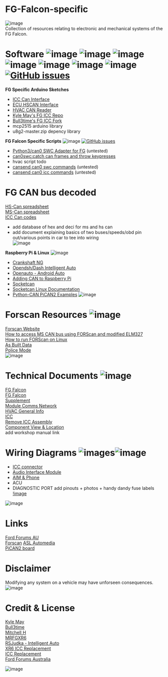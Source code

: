 # FG-Falcon-specific #
![image](https://www.independentmotorsports.com.au/assets/images/Ford/Ford%20Coyote/FG_FGX%20Coyote%20banner.png)  
Collection of resources relating to electronic and mechanical systems of the FG Falcon.  

# Software  ![image](https://img.shields.io/badge/FG-Falcon-blue) ![image](https://img.shields.io/badge/mkI-mkII-lightblue) ![image](https://img.shields.io/badge/%23-Raspberry%20Pi-red) ![image](https://img.shields.io/badge/%23-Arduino-lightgrey) ![image](https://img.shields.io/badge/%23-Forscan-lightblue) ![image](https://img.shields.io/badge/github-can0swc-yellowgreen) ![image](https://img.shields.io/badge/cansend-can0-orange) [![GitHub issues](https://img.shields.io/github/issues/jakka351/FG-Falcon?style=social)](https://github.com/jakka351/FG-Falcon/issues)  
**FG Specific Arduino Sketches**   
 - [ICC Can Interface](https://github.com/jakka351/FG-Falcon-specific/tree/master/software/arduino)  
 - [ECU HSCAN Interface](https://github.com/jakka351/FG-Falcon-specific/tree/master/software/arduino)      
 - [HVAC CAN Reader](https://github.com/jakka351/FG-Falcon-specific/tree/master/software/arduino)     
 - [Kyle May's FG ICC Repo](https://github.com/KyleMay/Ford-FG-ICC)  
 - [Bull3time's FG ICC Fork](https://github.com/Bull3time/Ford-FG-ICC)  
 - mcp2515 arduino library[]()  
 - u8g2-master.zip depency library  
  
**FG Falcon Specific Scripts** ![image](https://img.shields.io/badge/python-v3.7-blue) [![GitHub issues](https://img.shields.io/github/issues/jakka351/FG-Falcon?style=social)](https://github.com/jakka351/FG-Falcon/issues)  
 - [Python3/can0 SWC Adapter for FG](https://github.com/jakka351/FG-Falcon/blob/master/gs302/swc_seek2.py) (untested)  
 - [can0swc:catch can frames and throw keypresses](https://github.com/jakka351/can0swc)     
 - hvac script todo  
 - [cansend can0 swc commands](https://github.com/jakka351/FG-Falcon/tree/master/mscan/swc) (untested)
 - [cansend can0 icc commands](https://github.com/jakka351/FG-Falcon/tree/master/mscan/icc) (untested)    
    
# FG CAN bus decoded      
[HS-Can spreadsheet](https://github.com/jakka351/FG-Falcon-specific/tree/master/resources)   
[MS-Can spreadsheet](https://github.com/jakka351/FG-Falcon-specific/tree/master/resources)    
[ICC Can codes](https://github.com/jakka351/FG-Falcon-specific/tree/master/resources)    
- add database of hex and deci for ms and hs can  
- add document explaining basics of two buses/speeds/obd pin out/various points in car to tee into wiring  
 ![image](https://www.automobilesreview.com/gallery/2011-fpv-gt/2011-fpv-gt-04.jpg)    

**Raspberry Pi & Linux**  ![image](https://img.shields.io/badge/%23-Raspberry%20Pi-red)  
 - [Crankshaft NG](https://getcrankshaft.com/)    
 - [Opendsh/Dash Intelligent Auto](https://github.com/openDsh/dash)      
 - [Openauto - Android Auto](https://github.com/f1xpl/openauto)  
 - [Adding CAN to  Raspberry Pi](https://www.beyondlogic.org/adding-can-controller-area-network-to-the-raspberry-pi/)  
 - [Socketcan](https://python-can.readthedocs.io/en/master/interfaces/socketcan.html)   
 - [Socketcan Linux Documentation](https://android.googlesource.com/kernel/msm/+/228428428138e231a155464239880201e5cc8b44/Documentation/networking/can.txt)   
 - [Python-CAN PiCAN2 Examples](https://github.com/jakka351/FG-Falcon/tree/master/resources/software/pythoncan) 
![image](https://i.ibb.co/L8brGGM/fggreen.jpg)  
# Forscan Resources ![image](https://img.shields.io/badge/%23-Forscan-lightblue)  
[Forscan Website](https://forscan.org/)    
[How to access MS CAN bus using FORScan and modified ELM327](https://forscan.org/forum/viewtopic.php?f=4&t=4)     
[How to run FORScan on Linux](https://forscan.org/forum/viewtopic.php?f=4&t=6)      
[As Built Data ]()  
[Police Mode]()  
 ![image](https://i.ibb.co/WWzGWZz/silfg.jpg)  
# Technical Documents  ![image](https://img.shields.io/badge/FG-Falcon-blue)  
[FG Falcon](https://www.fordforums.com.au/vbportal/viewcategory.php?moduleid=64)  
[FG Falcon](https://www.fordforums.com.au/vbportal/viewarticle.php?articleid=1813)  
[Supplement](https://www.fordforums.com.au/vbportal/viewarticle.php?articleid=1884)   
[Module Comms Network](http://fordforums.com.au/wsmpub/fgii/418-00.html)  
[HVAC General Info](http://fordforums.com.au/wsmpub/fgfpv50/412-00.html)   
[ICC](http://fordforums.com.au/wsmpub/fg/413-08.html)  
[Remove ICC Assembly](https://www.fordforums.com.au/vbportal/viewarticle.php?articleid=855)    
[Component View & Location](http://fordforums.com.au/wsmpub/wire/fgfpv/700-06.html)  
add workshop manual link  

# Wiring Diagrams ![images](https://img.shields.io/badge/Ford-Forums-darkblue)![image](https://img.shields.io/badge/FG-Falcon-blue)    
 - [ICC connector](https://www.fordforums.com.au/vbportal/viewarticle.php?articleid=1173)    
 - [Audio Interface Module](https://www.fordforums.com.au/vbportal/viewarticle.php?articleid=1173)   
 - [AIM & Phone](https://www.fordforums.com.au/vbportal/viewarticle.php?articleid=699)  
 - ACU  
 - DIAGNOSTIC PORT add pinouts + photos + handy dandy fuse labels
 [!image](https://fuse-box.info/wp-content/uploads/2019/06/Ford-Falcon-FG-X-2013-2016_in1_fuse_box_diagram.jpg)  
   
 ![image](https://img.favcars.com/fpv/gt/fpv_gt_2008_wallpapers_1_b.jpg)  
# Links #  
[Ford Forums AU](https://fordforums.com.au/)  
[Forscan](https://forscan.org/) 
[ASL Automedia](https://www.aslautomedia.com.au/)  
[PiCAN2 board](https://www.elektormagazine.com/news/pican-2-can-bus-board-for-raspberry-pi)    
   
# Disclaimer #
Modifying any system on a vehicle may have unforseen consequences. 
![image](https://i.postimg.cc/3NzQt9S9/FPV_FG_MK_II_GS_-_VANISH-_SILVER.jpg)  
# Credit & License #
[Kyle May](https://www.kylemay.net.au/)   
[Bull3time](https://github.com/Bull3time)  
[Mitchell H](https://fordforums.com.au/member.php?u=2315299)      
[MRFGXR6](http://fordforums.com.au/member.php?u=25234)  
[RSJudka - Intelligent Auto](https://github.com/rsjudka)    
[XR6 ICC Replacement](https://fordforums.com.au/showthread.php?t=11475851)    
[ICC Replacement](https://fordforums.com.au/showthread.php?p=6521457#post6521457)  
[Ford Forums Australia](https://fordforums.com.au)      


![image](https://img.favcars.com/fpv/logotypes/fpv_logotypes__wallpapers_1.jpg)  


